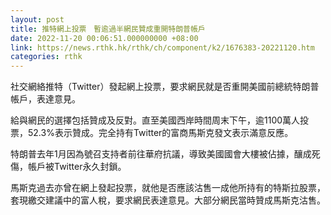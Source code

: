 ```yaml
---
layout: post
title: 推特網上投票　暫逾過半網民贊成重開特朗普帳戶
date: 2022-11-20 00:06:51.000000000 +08:00
link: https://news.rthk.hk/rthk/ch/component/k2/1676383-20221120.htm
categories: rthk
---
```


社交網絡推特（Twitter）發起網上投票，要求網民就是否重開美國前總統特朗普帳戶，表達意見。

給與網民的選擇包括贊成及反對。直至美國西岸時間周末下午，逾1100萬人投票，52.3%表示贊成。完全持有Twitter的富商馬斯克發文表示滿意反應。

特朗普去年1月因為號召支持者前往華府抗議，導致美國國會大樓被佔據，釀成死傷，帳戶被Twitter永久封鎖。

馬斯克過去亦曾在網上發起投票，就他是否應該沽售一成他所持有的特斯拉股票，套現繳交建議中的富人稅，要求網民表達意見。大部分網民當時贊成馬斯克沽售。
